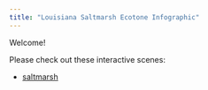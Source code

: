 ```yaml
---
title: "Louisiana Saltmarsh Ecotone Infographic"
---
```


Welcome!

Please check out these interactive scenes:

- [saltmarsh](saltmarsh.html)

